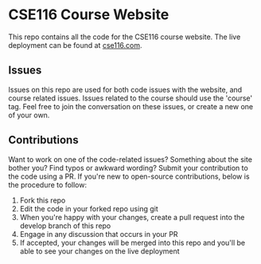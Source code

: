 # CSE116 Course Website

This repo contains all the code for the CSE116 course website. The live deployment can be found at [cse116.com](https://cse116.com).

## Issues

Issues on this repo are used for both code issues with the website, and course related issues. Issues related to the course should use the 'course' tag. Feel free to join the conversation on these issues, or create a new one of your own.


## Contributions

Want to work on one of the code-related issues? Something about the site bother you? Find typos or awkward wording? Submit your contribution to the code using a PR. If you're new to open-source contributions, below is the procedure to follow:

1. Fork this repo
2. Edit the code in your forked repo using git
3. When you're happy with your changes, create a pull request into the develop branch of this repo
4. Engage in any discussion that occurs in your PR
5. If accepted, your changes will be merged into this repo and you'll be able to see your changes on the live deployment

